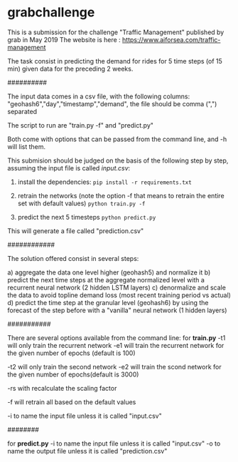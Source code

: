 # grabchallenge

This is a submission for the challenge "Traffic Management" published by grab in May 2019
The website is here : https://www.aiforsea.com/traffic-management

The task consist in predicting the demand for rides for 5 time steps (of 15 min) given data for the preceding 2 weeks.

##########

The input data comes in a csv file, with the following columns: "geohash6","day","timestamp","demand", the file should be comma (",") separated

The script to run are "train.py -f" and "predict.py"

Both come with options that can be passed from the command line, and -h will list them.

This submision should be judged on the basis of the following step by step, assuming the input file is called *input.csv*:

1) install the dependencies:
`pip install -r requirements.txt`

2) retrain the networks (note the option -f that means to retrain the entire set with default values)
`python train.py -f`

3) predict the next 5 timesteps
`python predict.py `

This will generate a file called "prediction.csv"

############

The solution offered consist in several steps:

a) aggregate the data one level higher (geohash5) and normalize it
b) predict the next time steps at the aggregate normalized level with a recurrent neural network (2 hidden LSTM layers)
c) denormalize and scale the data to avoid topline demand loss (most recent training period vs actual)
d) predict the time step at the granular level (geohash6) by using the forecast of the step before with a "vanilla" neural network (1 hidden layers)

###########

There are several options available from the command line:
for **train.py**
-t1 will only train the recurrent network
-e1 <value> will train the recurrent network for the given number of epochs (default is 100)

-t2 will only train the second network
-e2 <value> will train the scond network for the given number of epochs(default is 3000)

-rs with recalculate the scaling factor

-f will retrain all based on the default values

-i to name the input file unless it is called "input.csv"

########

for **predict.py**
-i to name the input file unless it is called "input.csv"
-o to name the output file unless it is called "prediction.csv"












